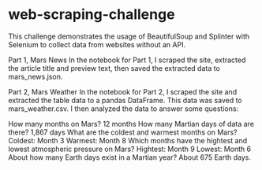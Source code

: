 # web-scraping-challenge

This challenge demonstrates the usage of BeautifulSoup and Splinter with Selenium to collect data from websites without an API.

Part 1, Mars News
In the notebook for Part 1, I scraped the site, extracted the article title and preview text, then saved the extracted data to mars_news.json.

Part 2, Mars Weather
In the notebook for Part 2, I scraped the site and extracted the table data to a pandas DataFrame. This data was saved to mars_weather.csv. I then analyzed the data to answer some questions:

How many months on Mars?
12 months
How many Martian days of data are there?
1,867 days
What are the coldest and warmest months on Mars?
Coldest: Month 3
Warmest: Month 8
Which months have the hightest and lowest atmospheric pressure on Mars?
Hightest: Month 9
Lowest: Month 6
About how many Earth days exist in a Martian year?
About 675 Earth days.
